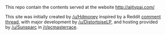 This repo contain the contents served at the website http://ajitvpai.com/

This site was initially created by [/u/Hdmoney] inspired by a Reddit [comment thread], with major development by [/u/DistortoiseLP], and hosting provided by [/u/Sunsparc]
in [/r/pcmasterrace].

[comment thread]: https://np.reddit.com/r/pcmasterrace/comments/6d957x/website_packages_from_your_isp_its_coming/di16k9n/?context=3
[/u/Hdmoney]: https://reddit.com/user/Hdmoney
[/u/Sunsparc]: https://reddit.com/user/Sunsparc
[/u/DistortoiseLP]: https://reddit.com/user/DistortoiseLP
[/r/pcmasterrace]: https://reddit.com/r/pcmasterrace
